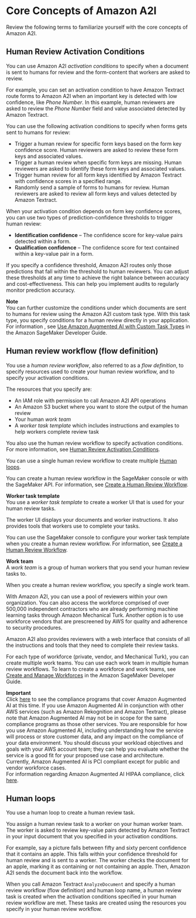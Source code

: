 # Core Concepts of Amazon A2I<a name="a2i-textract-core-components"></a>

Review the following terms to familiarize yourself with the core concepts of Amazon A2I\. 

## Human Review Activation Conditions<a name="a2i-textract-activation-conditions"></a>

You can use Amazon A2I *activation conditions* to specify when a document is sent to humans for review and the form\-content that workers are asked to review\. 

For example, you can set an activation condition to have Amazon Textract route forms to Amazon A2I when an important key is detected with low confidence, like *Phone Number*\. In this example, human reviewers are asked to review the *Phone Number* field and value associated detected by Amazon Textract\.

You can use the following activation conditions to specify when forms gets sent to humans for review:
+ Trigger a human review for specific form keys based on the form key confidence score\. Human reviewers are asked to review these form keys and associated values\. 
+ Trigger a human review when specific form keys are missing\. Human reviewers are asked to identify these form keys and associated values\. 
+ Trigger human review for all form keys identified by Amazon Textract with confidence scores in a specified range\.
+ Randomly send a sample of forms to humans for review\. Human reviewers are asked to review all form keys and values detected by Amazon Textract\.

When your activation condition depends on form key confidence scores, you can use two types of prediction\-confidence thresholds to trigger human review:
+ **Identification confidence** – The confidence score for key\-value pairs detected within a form\.
+ **Qualification confidence** – The confidence score for text contained within a key\-value pair in a form\.

If you specify a confidence threshold, Amazon A2I routes only those predictions that fall within the threshold to human reviewers\. You can adjust these thresholds at any time to achieve the right balance between accuracy and cost\-effectiveness\. This can help you implement audits to regularly monitor prediction accuracy\. 

**Note**  
You can further customize the conditions under which documents are sent to humans for review using the Amazon A2I custom task type\. With this task type, you specify conditions for a human review directly in your application\. For information , see [Use Amazon Augmented AI with Custom Task Types](https://docs.aws.amazon.com/sagemaker/latest/dg/a2i-task-types-custom.html) in the Amazon SageMaker Developer Guide\.

## Human review workflow \(flow definition\)<a name="a2i-textract-core-components-human-review-workflow"></a>

You use a *human review workflow*, also referred to as a *flow definition*, to specify resources used to create your human review workflow, and to specify your activation conditions\. 

The resources that you specify are:
+ An IAM role with permission to call Amazon A2I API operations
+ An Amazon S3 bucket where you want to store the output of the human review
+ Your human *work team* 
+ A *worker task template* which includes instructions and examples to help workers complete review task

You also use the human review workflow to specify activation conditions\. For more information, see [Human Review Activation Conditions](#a2i-textract-activation-conditions)\.

You can use a single human review workflow to create multiple [Human loops](#a2i-textract-core-components-human-review-workflow-human-loop)\.

You can create a human review workflow in the SageMaker console or with the SageMaker API\. For information, see [Create a Human Review Workflow](a2i-textract-create-flow-definition.md)\.

**Worker task template**  
You use a *worker task template* to create a worker UI that is used for your human review tasks\. 

The worker UI displays your documents and worker instructions\. It also provides tools that workers use to complete your tasks\. 

You can use the SageMaker console to configure your worker task template when you create a human review workflow\. For information, see [Create a Human Review Workflow](a2i-textract-create-flow-definition.md)\.

**Work team**  
A *work team* is a group of human workers that you send your human review tasks to\.

When you create a human review workflow, you specify a single work team\. 

With Amazon A2I, you can use a pool of reviewers within your own organization\. You can also access the workforce comprised of over 500,000 independent contractors who are already performing machine learning tasks through Amazon Mechanical Turk\. Another option is to use workforce vendors that are prescreened by AWS for quality and adherence to security procedures\.

Amazon A2I also provides reviewers with a web interface that consists of all the instructions and tools that they need to complete their review tasks\.

For each type of workforce \(private, vendor, and Mechanical Turk\), you can create multiple work teams\. You can use each work team in multiple human review workflows\. To learn to create a workforce and work teams, see [Create and Manage Workforces](https://docs.aws.amazon.com/sagemaker/latest/dg/sms-workforce-management.html) in the Amazon SageMaker Developer Guide\.

**Important**  
Click [here](https://aws.amazon.com/compliance/services-in-scope/) to see the compliance programs that cover Amazon Augmented AI at this time\. If you use Amazon Augmented AI in conjunction with other AWS services \(such as Amazon Rekognition and Amazon Textract\), please note that Amazon Augmented AI may not be in scope for the same compliance programs as those other services\. You are responsible for how you use Amazon Augmented AI, including understanding how the service will process or store customer data, and any impact on the compliance of your data environment\. You should discuss your workload objectives and goals with your AWS account team; they can help you evaluate whether the service is a good fit for your proposed use case and architecture\.  
Currently, Amazon Augmented AI is PCI compliant except for public and vendor workforce cases\.  
For information regarding Amazon Augmented AI HIPAA compliance, click [here](https://aws.amazon.com/blogs/machine-learning/amazon-augmented-ai-is-now-a-hipaa-eligible-service/)\.

## Human loops<a name="a2i-textract-core-components-human-review-workflow-human-loop"></a>

You use a human loop to create a human review task\. 

You assign a human review task to a worker on your human worker team\. The worker is asked to review key\-value pairs detected by Amazon Textract in your input document that you specified in your activation conditions\.

For example, say a picture falls between fifty and sixty percent confidence that it contains an apple\. This falls within your confidence threshold for human review and is sent to a worker\. The worker checks the document for an apple, marking it as containing or not containing an apple\. Then, Amazon A2I sends the document back into the workflow\.

When you call Amazon Textract `AnalyzeDocument` and specify a human review workflow \(flow definition\) and human loop name, a human review task is created when the activation conditions specified in your human review workflow are met\. These tasks are created using the resources you specify in your human review workflow\. 
